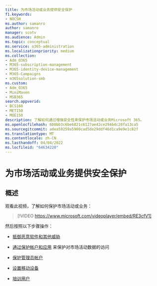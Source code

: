 ```yaml
---
title: 为市场活动或业务提供安全保护
f1.keywords:
- NOCSH
ms.author: samanro
author: samanro
manager: scotv
ms.audience: Admin
ms.topic: conceptual
ms.service: o365-administration
ms.localizationpriority: medium
ms.collection:
- Adm_O365
- M365-subscription-management
- M365-identity-device-management
- M365-Campaigns
- m365solution-smb
ms.custom:
- Adm_O365
- MiniMaven
- MSB365
search.appverid:
- BCS160
- MET150
- MOE150
description: 了解如何通过增强安全性来保护市场活动或业务Microsoft 365。
ms.openlocfilehash: 608bb3c6be6821c6127ae42ce294b4c20fa13ca5
ms.sourcegitcommit: adea59259a5900cad5de29ddf46d1ca9e9e1c82f
ms.translationtype: MT
ms.contentlocale: zh-CN
ms.lasthandoff: 04/04/2022
ms.locfileid: "64634220"
---
```

# <a name="bump-up-security-protection-for-your-campaign-or-business"></a>为市场活动或业务提供安全保护


## <a name="overview"></a>概述 
观看此视频，了解如何保护市场活动或业务：


> [!VIDEO https://www.microsoft.com/videoplayer/embed/RE3cfV1]  


然后按照以下步骤操作：

- [抵御恶意软件和其他威胁](m365bp-increase-protection.md)

- [通过保护帐户和应用](m365bp-conditional-access.md) 来保护对市场活动数据的访问

- [保护管理员帐户](m365bp-protect-admin-accounts.md)

- [设置移动设备](../business/set-up-mobile-devices.md)

- [培训用户](m365-campaigns-users.md)

